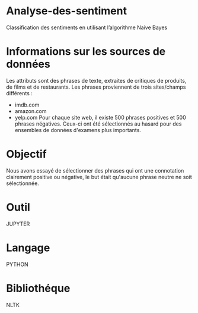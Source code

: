 # Analyse-des-sentiment
Classification des sentiments en utilisant l’algorithme Naive Bayes
# Informations sur les sources de données
Les attributs sont des phrases de texte, extraites de critiques de produits, de films et de 
restaurants.
Les phrases proviennent de trois sites/champs différents :
- imdb.com
- amazon.com
- yelp.com
Pour chaque site web, il existe 500 phrases positives et 500 phrases négatives. Ceux-ci ont été 
sélectionnés au hasard pour des ensembles de données d'examens plus importants.
# Objectif
Nous avons essayé de sélectionner des phrases qui ont une connotation clairement positive ou 
négative, le but était qu'aucune phrase neutre ne soit sélectionnée.
# Outil
JUPYTER
# Langage
PYTHON
# Bibliothéque 
NLTK
